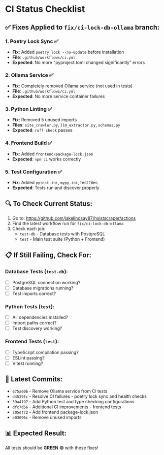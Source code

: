 # CI Status Checklist

## ✅ Fixes Applied to `fix/ci-lock-db-ollama` branch:

### 1. Poetry Lock Sync ✅
- **Fix**: Added `poetry lock --no-update` before installation
- **File**: `.github/workflows/ci.yml`
- **Expected**: No more "pyproject.toml changed significantly" errors

### 2. Ollama Service ✅
- **Fix**: Completely removed Ollama service (not used in tests)
- **File**: `.github/workflows/ci.yml`
- **Expected**: No more service container failures

### 3. Python Linting ✅
- **Fix**: Removed 5 unused imports
- **Files**: `site_crawler.py`, `llm_extractor.py`, `schemas.py`
- **Expected**: `ruff check` passes

### 4. Frontend Build ✅
- **Fix**: Added `frontend/package-lock.json`
- **Expected**: `npm ci` works correctly

### 5. Test Configuration ✅
- **Fix**: Added `pytest.ini`, `mypy.ini`, test files
- **Expected**: Tests run and discover properly

## 🔍 To Check Current Status:

1. Go to: https://github.com/jakelindsay87/hoistscraper/actions
2. Find the latest workflow run for `fix/ci-lock-db-ollama`
3. Check each job:
   - `test-db` - Database tests with PostgreSQL
   - `test` - Main test suite (Python + Frontend)

## 📋 If Still Failing, Check For:

### Database Tests (`test-db`):
- [ ] PostgreSQL connection working?
- [ ] Database migrations running?
- [ ] Test imports correct?

### Python Tests (`test`):
- [ ] All dependencies installed?
- [ ] Import paths correct?
- [ ] Test discovery working?

### Frontend Tests (`test`):
- [ ] TypeScript compilation passing?
- [ ] ESLint passing?
- [ ] Vitest running?

## 🚀 Latest Commits:
- `675a60b` - Remove Ollama service from CI tests
- `d4539fc` - Resolve CI failures - poetry lock sync and health checks
- `59a4197` - Add Python test and type checking configurations
- `dfc7d56` - Additional CI improvements - frontend tests
- `205df72` - Add frontend package-lock.json
- `e03096c` - Remove unused imports

## 📊 Expected Result:
All tests should be **GREEN** 🟢 with these fixes!